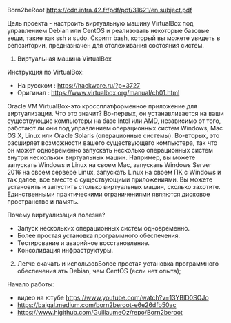 Born2beRoot
https://cdn.intra.42.fr/pdf/pdf/31621/en.subject.pdf

Цель проекта - настроить виртуальную машину VirtualBox под управлением Debian или CentOS и реализовать некоторые базовые вещи, такие как ssh и sudo. Скрипт bash, который вы можете увидеть в репозитории, предназначен для отслеживания состояния систем.


1) Виртуальная машина VirtualBox

Инструкция по VirtualBox:
- На русском : https://hackware.ru/?p=3727
- Оригинал   : https://www.virtualbox.org/manual/ch01.html

Oracle VM VirtualBox-это кроссплатформенное приложение для виртуализации. Что это значит? Во-первых, он устанавливается на ваши существующие компьютеры на базе Intel или AMD, независимо от того, работают ли они под управлением операционных систем Windows, Mac OS X, Linux или Oracle Solaris (операционные системы). Во-вторых, это расширяет возможности вашего существующего компьютера, так что он может одновременно запускать несколько операционных систем внутри нескольких виртуальных машин. Например, вы можете запускать Windows и Linux на своем Mac, запускать Windows Server 2016 на своем сервере Linux, запускать Linux на своем ПК с Windows и так далее, все вместе с существующими приложениями. Вы можете установить и запустить столько виртуальных машин, сколько захотите. Единственными практическими ограничениями являются дисковое пространство и память.

Почему виртуализация полезна?
- Запуск нескольких операционных систем одновременно.
- Более простая установка программного обеспечения.
- Тестирование и аварийное восстановление.
- Консолидация инфраструктуры.

2) Легче скачать и использовБолее простая установка программного обеспечения.ать Debian, чем CentOS (если нет опыта);

Начало работы:
- видео на ютубе https://www.youtube.com/watch?v=13YBlD0SOJo
- https://baigal.medium.com/born2beroot-e6e26dfb50ac
- https://www.higithub.com/GuillaumeOz/repo/Born2beroot

